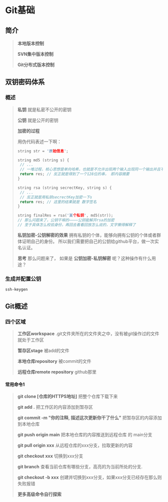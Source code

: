 # Git基础

## 简介

> **本地版本控制**
>
> **SVN集中版本控制**
>
> **Git分布式版本控制**

## 双钥密码体系

### 概述

> **私钥**
> 就是私密不公开的密钥
>
> **公钥**
> 就是公开的密钥
>
> **加密的过程**
>
> 用伪代码表述一下啊：
>
> ```c++
> string str = '原始信息';
> 
> string md5 (string s) {
>  // ... 
>  // 一堆过程，核心思想是单向哈希，也就是不允许出现两个输入出现同一个输出并且不能由输出反推输入
>  return res; // 反正就是得到了一个128位的串， 即内容摘要
> }
> 
> string rsa (string secrectKey, string s) {
>  // ...
>  // 反正就是用私钥secrectKey加密一下s
>  return res; // 这里的结果就是 数字签名
> }
> 
> string finalRes = rsa('某个私钥', md5(str));
> // 那么问题来了，公钥干嘛的————公钥能解开rsa的加密
> // 至于具体怎么校验身份，再回去看看回放怎么说的，文字懒得解释了
> ```
>
> 
>
> **私钥加密-公钥解密的效果**
> 拥有私钥的个体，能够向拥有公钥的个体或者群体证明自己的身份。
> 所以我们需要把自己的公钥给github平台，做一次实名认证。
>
> **思考**
> 那么问题来了， 如果是 **公钥加密-私钥解密** 呢？这种操作有什么用途？

### 生成并配置公钥

```shell
ssh-keygen
```

## Git概述

### 四个区域

> **工作区workspace**
> .git文件夹所在的文件夹之中，没有被git操作过的文件就处于工作区
>
> **暂存区stage**
> 被add的文件
>
> **本地仓库repository**
> 被commit的文件
>
> **远程仓库remote repository**
> github那里

#### 常用命令1



> **git clone [仓库的HTTPS地址]**
> 把整个仓库下载下来
>
> **git add .**
> 把工作区的内容添加到暂存区
>
> **git commit -m "你的注释, 描述这次更新你干了什么"**
> 把暂存区的内容添加到本地仓库
>
> **git push origin main**
> 把本地仓库的内容推送到远程仓库 的 main分支
>
> **git pull origin xxx**
> 从远程仓库的xxx分支，拉取更新的内容
>
> **git checkout xxx**
> 切换到xxx分支
>
> **git branch**
> 查看当前仓库有哪些分支，高亮的为当前所处的分支.
>
> **git checkout -b xxx**
> 创建并切换到xxx分支，如果xxx分支已经存在那么则失败报错
>
> **更多高级命令自行探索**

